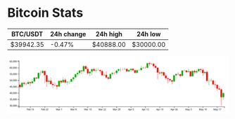 # Bitcoin Stats

BTC/USDT|24h change|24h high|24h low|
|---|---|---|---|
|$39942.35|-0.47%|$40888.00|$30000.00|

<img src="./chart.svg">
